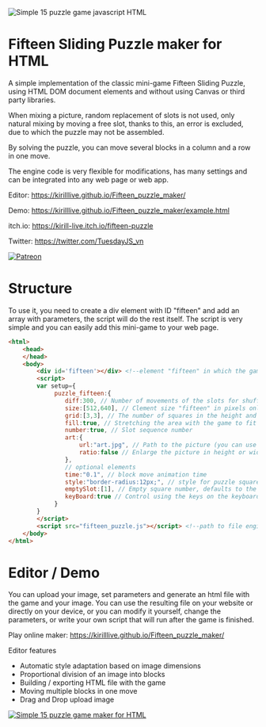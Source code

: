 ![Simple 15 puzzle game javascript HTML](https://repository-images.githubusercontent.com/387269543/be595743-c52e-41f0-a40c-3cedce7908a1)

# Fifteen Sliding Puzzle maker for HTML 

A simple implementation of the classic mini-game Fifteen Sliding Puzzle, using HTML DOM document elements and without using Canvas or third party libraries. 

When mixing a picture, random replacement of slots is not used, only natural mixing by moving a free slot, thanks to this, an error is excluded, due to which the puzzle may not be assembled.

By solving the puzzle, you can move several blocks in a column and a row in one move. 

The engine code is very flexible for modifications, has many settings and can be integrated into any web page or web app.


Editor: https://kirilllive.github.io/Fifteen_puzzle_maker/

Demo: https://kirilllive.github.io/Fifteen_puzzle_maker/example.html

itch.io: https://kirill-live.itch.io/fifteen-puzzle

Twitter: https://twitter.com/TuesdayJS_vn

[![Patreon](http://odin-interactive.com/img/patron.svg)](https://www.patreon.com/kirill_live)


# Structure

To use it, you need to create a div element with ID "fifteen" and add an array with parameters, the script will do the rest itself. The script is very simple and you can easily add this mini-game to your web page.

```html
<html>
    <head>
    </head>
    <body>
        <div id='fifteen'></div> <!--element "fifteen" in which the game will take place-->
        <script>
        var setup={
             puzzle_fifteen:{
                diff:300, // Number of movements of the slots for shuffling pictures
                size:[512,640], // Clement size "fifteen" in pixels only
                grid:[3,3], // The number of squares in the height and width of the picture
                fill:true, // Stretching the area with the game to fit the element is recommended for fullscreen
                number:true, // Slot sequence number
                art:{
                    url:"art.jpg", // Path to the picture (you can use any format of supported browsers, gif-animation and svg)
                    ratio:false // Enlarge the picture in height or width
                },
                // optional elements
                time:"0.1", // block move animation time
                style:"border-radius:12px;", // style for puzzle square
                emptySlot:[1], // Empty square number, defaults to the lower right quadrant.
                keyBoard:true // Control using the keys on the keyboard
             }
        }
        </script>
        <script src="fifteen_puzzle.js"></script> <!--path to file engine-->
    </body>
</html>
```


# Editor / Demo

You can upload your image, set parameters and generate an html file with the game and your image. You can use the resulting file on your website or directly on your device, or you can modify it yourself, change the parameters, or write your own script that will run after the game is finished.

Play online maker: https://kirilllive.github.io/Fifteen_puzzle_maker/

Editor features
- Automatic style adaptation based on image dimensions
- Proportional division of an image into blocks
- Building / exporting HTML file with the game
- Moving multiple blocks in one move
- Drag and Drop upload image

[![Simple 15 puzzle game maker for HTML ](https://user-images.githubusercontent.com/13263198/137487556-f4ccb712-7d6f-4178-baee-9473e0352db5.gif)](https://kirilllive.github.io/Fifteen_puzzle_maker/)
